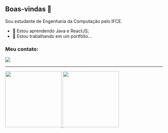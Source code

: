 ## Boas-vindas 👋

Sou estudante de Engenharia da Computação pelo IFCE.

- 🤔 Estou aprendendo Java e ReactJS;
- 🔨 Estou trabalhando em um portfólio...

### Meu contato:

<a href = "mailto:contato@gabriel-vieira06"><img src="https://img.shields.io/badge/Gmail-D14836?style=for-the-badge&logo=gmail&logoColor=white" target="_blank"></a>

---
<div>
<a href="https://github.com/gabriel-vieira06">
  <img height="180em" src="https://github-readme-stats.vercel.app/api/top-langs/?username=gabriel-vieira06&layout=compact&langs_count=7&theme=dracula"/>
  <img height="180em" src="https://github-readme-stats.vercel.app/api?username=gabriel-vieira06&show_icons=true&theme=dracula&include_all_commits=true&count_private=true"/>
</div>

<!--
**gabriel-vieira06/gabriel-vieira06** is a ✨ _special_ ✨ repository because its `README.md` (this file) appears on your GitHub profile.

Here are some ideas to get you started:

- 🔭 I’m currently working on ...
- 🌱 I’m currently learning ...
- 👯 I’m looking to collaborate on ...
- 🤔 I’m looking for help with ...
- 💬 Ask me about ...
- 📫 How to reach me: ...
- 😄 Pronouns: ...
- ⚡ Fun fact: ...
-->
